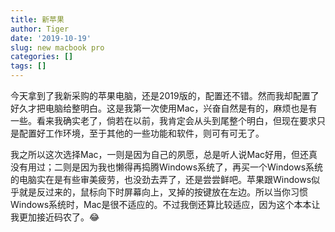 ```yaml
---
title: 新苹果
author: Tiger
date: '2019-10-19'
slug: new macbook pro
categories: []
tags: []
---
```


今天拿到了我新采购的苹果电脑，还是2019版的，配置还不错。然而我却配置了好久才把电脑给整明白。这是我第一次使用Mac，兴奋自然是有的，麻烦也是有一些。看来我确实老了，倘若在以前，我肯定会从头到尾整个明白，但现在要求只是配置好工作环境，至于其他的一些功能和软件，则可有可无了。

我之所以这次选择Mac，一则是因为自己的夙愿，总是听人说Mac好用，但还真没有用过；二则是因为我也懒得再捣腾Windows系统了，再买一个Windows系统的电脑实在是有些审美疲劳，也没劲去弄了，还是尝尝鲜吧。苹果跟Windows似乎就是反过来的，鼠标向下时屏幕向上，叉掉的按键放在左边。所以当你习惯Windows系统时，Mac是很不适应的。不过我倒还算比较适应，因为这个本本让我更加接近码农了。😂
